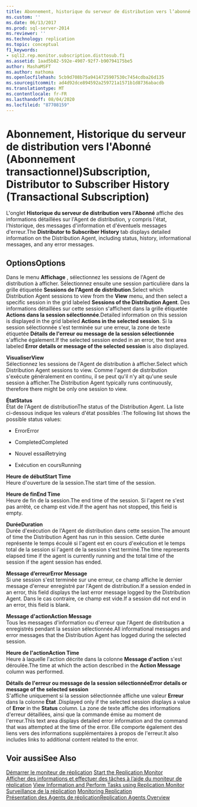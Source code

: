```yaml
---
title: Abonnement, historique du serveur de distribution vers l’abonné (abonnement transactionnel) | Microsoft Docs
ms.custom: ''
ms.date: 06/13/2017
ms.prod: sql-server-2014
ms.reviewer: ''
ms.technology: replication
ms.topic: conceptual
f1_keywords:
- sql12.rep.monitor.subscription.disttosub.f1
ms.assetid: 1aad5b82-592e-4907-92f7-b90794175be5
author: MashaMSFT
ms.author: mathoma
ms.openlocfilehash: 5cb9d708b75a9414725907530c7454cdba26d135
ms.sourcegitcommit: ad4d92dce894592a259721a1571b1d8736abacdb
ms.translationtype: MT
ms.contentlocale: fr-FR
ms.lasthandoff: 08/04/2020
ms.locfileid: "87708159"
---
```

# <a name="subscription-distributor-to-subscriber-history-transactional-subscription"></a><span data-ttu-id="9b37d-102">Abonnement, Historique du serveur de distribution vers l'Abonné (Abonnement transactionnel)</span><span class="sxs-lookup"><span data-stu-id="9b37d-102">Subscription, Distributor to Subscriber History (Transactional Subscription)</span></span>
  <span data-ttu-id="9b37d-103">L'onglet **Historique du serveur de distribution vers l'Abonné** affiche des informations détaillées sur l'Agent de distribution, y compris l'état, l'historique, des messages d'information et d'éventuels messages d'erreur.</span><span class="sxs-lookup"><span data-stu-id="9b37d-103">The **Distributor to Subscriber History** tab displays detailed information on the Distribution Agent, including status, history, informational messages, and any error messages.</span></span>  
  
## <a name="options"></a><span data-ttu-id="9b37d-104">Options</span><span class="sxs-lookup"><span data-stu-id="9b37d-104">Options</span></span>  
 <span data-ttu-id="9b37d-105">Dans le menu **Affichage** , sélectionnez les sessions de l'Agent de distribution à afficher. Sélectionnez ensuite une session particulière dans la grille étiquetée **Sessions de l'Agent de distribution**.</span><span class="sxs-lookup"><span data-stu-id="9b37d-105">Select which Distribution Agent sessions to view from the **View** menu, and then select a specific session in the grid labeled **Sessions of the Distribution Agent**.</span></span> <span data-ttu-id="9b37d-106">Des informations détaillées sur cette session s'affichent dans la grille étiquetée **Actions dans la session sélectionnée**.</span><span class="sxs-lookup"><span data-stu-id="9b37d-106">Detailed information on this session is displayed in the grid labeled **Actions in the selected session**.</span></span> <span data-ttu-id="9b37d-107">Si la session sélectionnée s'est terminée sur une erreur, la zone de texte étiquetée **Détails de l'erreur ou message de la session sélectionnée** s'affiche également.</span><span class="sxs-lookup"><span data-stu-id="9b37d-107">If the selected session ended in an error, the text area labeled **Error details or message of the selected session** is also displayed.</span></span>  
  
 <span data-ttu-id="9b37d-108">**Visualiser**</span><span class="sxs-lookup"><span data-stu-id="9b37d-108">**View**</span></span>  
 <span data-ttu-id="9b37d-109">Sélectionnez les sessions de l'Agent de distribution à afficher.</span><span class="sxs-lookup"><span data-stu-id="9b37d-109">Select which Distribution Agent sessions to view.</span></span> <span data-ttu-id="9b37d-110">Comme l'agent de distribution s'exécute généralement en continu, il se peut qu'il n'y ait qu'une seule session à afficher.</span><span class="sxs-lookup"><span data-stu-id="9b37d-110">The Distribution Agent typically runs continuously, therefore there might be only one session to view.</span></span>  
  
 <span data-ttu-id="9b37d-111">**État**</span><span class="sxs-lookup"><span data-stu-id="9b37d-111">**Status**</span></span>  
 <span data-ttu-id="9b37d-112">État de l'Agent de distribution</span><span class="sxs-lookup"><span data-stu-id="9b37d-112">The status of the Distribution Agent.</span></span> <span data-ttu-id="9b37d-113">La liste ci-dessous indique les valeurs d'état possibles :</span><span class="sxs-lookup"><span data-stu-id="9b37d-113">The following list shows the possible status values:</span></span>  
  
-   <span data-ttu-id="9b37d-114">Error</span><span class="sxs-lookup"><span data-stu-id="9b37d-114">Error</span></span>  
  
-   <span data-ttu-id="9b37d-115">Completed</span><span class="sxs-lookup"><span data-stu-id="9b37d-115">Completed</span></span>  
  
-   <span data-ttu-id="9b37d-116">Nouvel essai</span><span class="sxs-lookup"><span data-stu-id="9b37d-116">Retrying</span></span>  
  
-   <span data-ttu-id="9b37d-117">Exécution en cours</span><span class="sxs-lookup"><span data-stu-id="9b37d-117">Running</span></span>  
  
 <span data-ttu-id="9b37d-118">**Heure de début**</span><span class="sxs-lookup"><span data-stu-id="9b37d-118">**Start Time**</span></span>  
 <span data-ttu-id="9b37d-119">Heure d'ouverture de la session.</span><span class="sxs-lookup"><span data-stu-id="9b37d-119">The start time of the session.</span></span>  
  
 <span data-ttu-id="9b37d-120">**Heure de fin**</span><span class="sxs-lookup"><span data-stu-id="9b37d-120">**End Time**</span></span>  
 <span data-ttu-id="9b37d-121">Heure de fin de la session.</span><span class="sxs-lookup"><span data-stu-id="9b37d-121">The end time of the session.</span></span> <span data-ttu-id="9b37d-122">Si l'agent ne s'est pas arrêté, ce champ est vide.</span><span class="sxs-lookup"><span data-stu-id="9b37d-122">If the agent has not stopped, this field is empty.</span></span>  
  
 <span data-ttu-id="9b37d-123">**Durée**</span><span class="sxs-lookup"><span data-stu-id="9b37d-123">**Duration**</span></span>  
 <span data-ttu-id="9b37d-124">Durée d'exécution de l'Agent de distribution dans cette session.</span><span class="sxs-lookup"><span data-stu-id="9b37d-124">The amount of time the Distribution Agent has run in this session.</span></span> <span data-ttu-id="9b37d-125">Cette durée représente le temps écoulé si l'agent est en cours d'exécution et le temps total de la session si l'agent de la session s'est terminé.</span><span class="sxs-lookup"><span data-stu-id="9b37d-125">The time represents elapsed time if the agent is currently running and the total time of the session if the agent session has ended.</span></span>  
  
 <span data-ttu-id="9b37d-126">**Message d’erreur**</span><span class="sxs-lookup"><span data-stu-id="9b37d-126">**Error Message**</span></span>  
 <span data-ttu-id="9b37d-127">Si une session s'est terminée sur une erreur, ce champ affiche le dernier message d'erreur enregistré par l'Agent de distribution.</span><span class="sxs-lookup"><span data-stu-id="9b37d-127">If a session ended in an error, this field displays the last error message logged by the Distribution Agent.</span></span> <span data-ttu-id="9b37d-128">Dans le cas contraire, ce champ est vide.</span><span class="sxs-lookup"><span data-stu-id="9b37d-128">If a session did not end in an error, this field is blank.</span></span>  
  
 <span data-ttu-id="9b37d-129">**Message d'action**</span><span class="sxs-lookup"><span data-stu-id="9b37d-129">**Action Message**</span></span>  
 <span data-ttu-id="9b37d-130">Tous les messages d'information ou d'erreur que l'Agent de distribution a enregistrés pendant la session sélectionnée.</span><span class="sxs-lookup"><span data-stu-id="9b37d-130">All informational messages and error messages that the Distribution Agent has logged during the selected session.</span></span>  
  
 <span data-ttu-id="9b37d-131">**Heure de l'action**</span><span class="sxs-lookup"><span data-stu-id="9b37d-131">**Action Time**</span></span>  
 <span data-ttu-id="9b37d-132">Heure à laquelle l'action décrite dans la colonne **Message d'action** s'est déroulée.</span><span class="sxs-lookup"><span data-stu-id="9b37d-132">The time at which the action described in the **Action Message** column was performed.</span></span>  
  
 <span data-ttu-id="9b37d-133">**Détails de l'erreur ou message de la session sélectionnée**</span><span class="sxs-lookup"><span data-stu-id="9b37d-133">**Error details or message of the selected session**</span></span>  
 <span data-ttu-id="9b37d-134">S'affiche uniquement si la session sélectionnée affiche une valeur **Erreur** dans la colonne **État** .</span><span class="sxs-lookup"><span data-stu-id="9b37d-134">Displayed only if the selected session displays a value of **Error** in the **Status** column.</span></span> <span data-ttu-id="9b37d-135">La zone de texte affiche des informations d'erreur détaillées, ainsi que la commande émise au moment de l'erreur.</span><span class="sxs-lookup"><span data-stu-id="9b37d-135">This text area displays detailed error information and the command that was attempted at the time of the error.</span></span> <span data-ttu-id="9b37d-136">Elle comporte également des liens vers des informations supplémentaires à propos de l'erreur.</span><span class="sxs-lookup"><span data-stu-id="9b37d-136">It also includes links to additional content related to the error.</span></span>  
  
## <a name="see-also"></a><span data-ttu-id="9b37d-137">Voir aussi</span><span class="sxs-lookup"><span data-stu-id="9b37d-137">See Also</span></span>  
 <span data-ttu-id="9b37d-138">[Démarrer le moniteur de réplication](monitor/start-the-replication-monitor.md) </span><span class="sxs-lookup"><span data-stu-id="9b37d-138">[Start the Replication Monitor](monitor/start-the-replication-monitor.md) </span></span>  
 <span data-ttu-id="9b37d-139">[Afficher des informations et effectuer des tâches à l’aide du moniteur de réplication](monitor/view-information-and-perform-tasks-replication-monitor.md) </span><span class="sxs-lookup"><span data-stu-id="9b37d-139">[View Information and Perform Tasks using Replication Monitor](monitor/view-information-and-perform-tasks-replication-monitor.md) </span></span>  
 <span data-ttu-id="9b37d-140">[Surveillance de la réplication](monitoring-replication.md) </span><span class="sxs-lookup"><span data-stu-id="9b37d-140">[Monitoring Replication](monitoring-replication.md) </span></span>  
 [<span data-ttu-id="9b37d-141">Présentation des Agents de réplication</span><span class="sxs-lookup"><span data-stu-id="9b37d-141">Replication Agents Overview</span></span>](agents/replication-agents-overview.md)  
  
  
